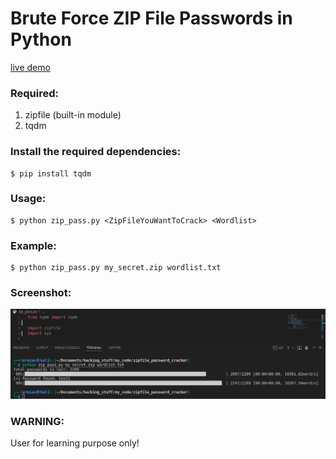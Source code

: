 # Brute Force ZIP File Passwords in Python

[live demo](https://vimeo.com/723258767)

### Required:

1. zipfile (built-in module)
2. tqdm

### Install the required dependencies:

```
$ pip install tqdm
```

### Usage:
```
$ python zip_pass.py <ZipFileYouWantToCrack> <Wordlist>
```

### Example:
```
$ python zip_pass.py my_secret.zip wordlist.txt
```

### Screenshot:

<img src="demo.png">

### WARNING:

User for learning purpose only!
